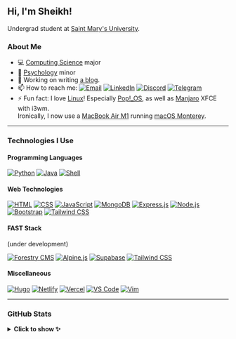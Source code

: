 ## Hi, I'm Sheikh!

Undergrad student at [Saint Mary's University](https://www.smu.ca/ "SMU website").

### About Me

-   💻 [Computing Science](https://www.smu.ca/academics/computing-science-program.html) major
-   🧠 [Psychology](https://www.smu.ca/academics/psychology-program.html) minor
-   🔭 Working on writing [a blog](https://cybar.dev "cybar.dev").
-   📫 How to reach me: [![Email](https://img.shields.io/badge/-Email-grey?style=flat&logo=mail.ru)](mailto:sheikh@cybar.dev "sheikh@cybar.dev") [![LinkedIn](https://img.shields.io/badge/-LinkedIn-grey?style=flat&logo=linkedin)](https://linkedin.com/in/cybardev) [![Discord](https://img.shields.io/badge/-Discord-grey?style=flat&logo=discord&logoColor=white)](https://discord.com/users/316478839146676224) [![Telegram](https://img.shields.io/badge/-Telegram-grey?style=flat&logo=minutemailer&logoColor=white)](https://t.me/cybardev)
-   ⚡ Fun fact: I love [Linux](https://en.wikipedia.org/wiki/Linux/)! Especially [Pop!\_OS](https://pop.system76.com/), as well as [Manjaro](https://manjaro.org/) XFCE with i3wm.<br />Ironically, I now use a [MacBook Air M1](https://www.apple.com/ca/macbook-air/) running [macOS Monterey](https://www.apple.com/ca/macos/monterey/).

---

### Technologies I Use

#### Programming Languages

[![Python](https://img.shields.io/badge/-Python-grey?style=for-the-badge&logo=python&logoColor=white)](https://www.python.org "Python")
[![Java](https://img.shields.io/badge/-Java-grey?style=for-the-badge&logo=java&logoColor=white)](https://www.java.com "Java")
[![Shell](https://img.shields.io/badge/-Shell-grey?style=for-the-badge&logo=gnubash&logoColor=white)](https://www.zsh.org "Zsh")

#### Web Technologies

[![HTML](https://img.shields.io/badge/-HTML-grey?style=for-the-badge&logo=html5)](https://developer.mozilla.org/en-US/docs/Web/HTML "HTML5")
[![CSS](https://img.shields.io/badge/-CSS3-grey?style=for-the-badge&logo=css3&logoColor=cornflowerblue)](https://developer.mozilla.org/en-US/docs/Web/CSS "CSS3")
[![JavaScript](https://img.shields.io/badge/-JS-grey?style=for-the-badge&logo=javascript)](https://www.javascript.com "Javascript (ES6 standard)")
[![MongoDB](https://img.shields.io/badge/-MongoDB-grey?style=for-the-badge&logo=mongodb)](https://www.mongodb.com/ "MongoDB")
[![Express.js](https://img.shields.io/badge/-Expressjs-grey?style=for-the-badge&logo=express)](https://expressjs.com/ "Express.js")
[![Node.js](https://img.shields.io/badge/-Node.js-grey?style=for-the-badge&logo=node.js)](https://nodejs.org "Node.js")
[![Bootstrap](https://img.shields.io/badge/-Bootstrap-grey?style=for-the-badge&logo=bootstrap)](https://getbootstrap.com "Bootstrap 5")
[![Tailwind CSS](https://img.shields.io/badge/-Tailwind-grey?style=for-the-badge&logo=tailwindcss)](https://tailwindcss.com "Tailwind CSS")

#### FAST Stack

(under development)

[![Forestry CMS](https://img.shields.io/badge/-Forestry%20CMS-grey?style=for-the-badge&logo=forestry)](https://forestry.io "Forestry.io")
[![Alpine.js](https://img.shields.io/badge/-Alpine.js-grey?style=for-the-badge&logo=alpine.js)](https://alpinejs.dev "Alpine.js")
[![Supabase](https://img.shields.io/badge/-Supabase-grey?style=for-the-badge&logo=supabase)](https://supabase.com "Supabase")
[![Tailwind CSS](https://img.shields.io/badge/-Tailwind%20CSS-grey?style=for-the-badge&logo=tailwindcss)](https://tailwindcss.com "Tailwind CSS")

#### Miscellaneous

[![Hugo](https://img.shields.io/badge/-Hugo-grey?style=for-the-badge&logo=hugo&logoColor=white)](https://gohugo.io "Hugo - Static Site Generator")
[![Netlify](https://img.shields.io/badge/-Netlify-grey?style=for-the-badge&logo=netlify&logoColor=white)](https://www.netlify.com "Netlify")
[![Vercel](https://img.shields.io/badge/-Vercel-grey?style=for-the-badge&logo=vercel)](https://vercel.com "Vercel")
[![VS Code](https://img.shields.io/badge/-VS%20Code-grey?style=for-the-badge&logo=visualstudiocode)](https://code.visualstudio.com/ "Visual Studio Code")
[![Vim](https://img.shields.io/badge/-Vim-grey?style=for-the-badge&logo=vim)](https://marketplace.visualstudio.com/items?itemName=vscodevim.vim "Vim Extension for VS Code")

---

### GitHub Stats

<details>
<summary><b>Click to show ✨</b></summary>
<br />

<div align="center">
    <img src="https://gitstatus.cybar.dev/api?username=cybardev&hide_border=true&theme=dark&show_icons=true&count_private=true&icon_color=ff86dd&bg_color=000" alt="stats" />
    <br />
    <img src="https://github-readme-streak-stats.herokuapp.com?user=cybardev&theme=highcontrast&hide_border=true&stroke=000&ring=ff86dd&fire=fff&currStreakLabel=fff&date_format=j%20M%5B%20Y%5D" alt="streaks">
    <br />
    <img src="https://gitstatus.cybar.dev/api/top-langs/?username=cybardev&layout=compact&hide_border=true&langs_count=8&theme=dark&bg_color=000" alt="languages" />
</div>

</details>
